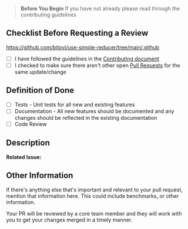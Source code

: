 > **Before You Begin**
> If you have not already please read through the contributing guidelines

## Checklist Before Requesting a Review

https://github.com/bitovi/use-simple-reducer/tree/main/.github

- [ ] I have followed the guidelines in the [Contributing document](../../tree/main/CONTRIBUTING.md)
- [ ] I checked to make sure there aren't other open [Pull Requests](../../pulls) for the same update/change

## Definition of Done

- [ ] Tests - Unit tests for all new and existing features
- [ ] Documentation - All new features should be documented and any changes should be reflected in the existing documentation
- [ ] Code Review

## Description

**Related Issue:** <!-- This project requires an issue for all PRs, add the related issues here -->

<!-- Describe your changes in details -->

## Other Information

If there's anything else that's important and relevant to your pull request, mention that information here. This could include benchmarks, or other information.

Your PR will be reviewed by a core team member and they will work with you to get your changes merged in a timely manner.
